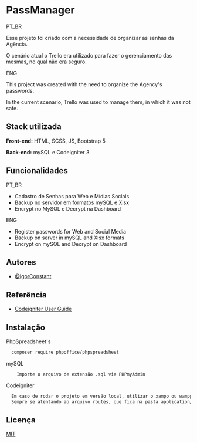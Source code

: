 
# PassManager

PT_BR

Esse projeto foi criado com a necessidade de organizar as senhas da Agência.

O cenário atual o Trello era utilizado para fazer o gerenciamento das mesmas, no qual não era seguro.

ENG

This project was created with the need to organize the Agency's passwords.

In the current scenario, Trello was used to manage them, in which it was not safe.



## Stack utilizada

**Front-end:** HTML, SCSS, JS, Bootstrap 5

**Back-end:** mySQL e Codeigniter 3


## Funcionalidades

PT_BR

- Cadastro de Senhas para Web e Mídias Sociais
- Backup no servidor em formatos mySQL e Xlsx
- Encrypt no MySQL e Decrypt na Dashboard

ENG

- Register passwords for Web and Social Media
- Backup on server in mySQL and Xlsx formats
- Encrypt on mySQL and Decrypt on Dashboard


## Autores

- [@IgorConstant](https://github.com/IgorConstant)


## Referência

 - [Codeigniter User Guide](http://www.codeigniter.com/user_guide/)


## Instalação

PhpSpreadsheet's

```bash
  composer require phpoffice/phpspreadsheet
```

mySQL
  
```bash
    Importe o arquivo de extensão .sql via PHPmyAdmin
```

Codeigniter
```bash
  Em caso de rodar o projeto em versão local, utilizar o xampp ou wampp e inserir o projeto na pasta htdocs. 
  Sempre se atentando ao arquivo routes, que fica na pasta application/config/routes.php
```
    
## Licença

[MIT](https://choosealicense.com/licenses/mit/)

